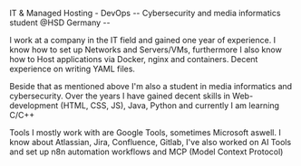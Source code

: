 IT & Managed Hosting - DevOps
-- Cybersecurity and media informatics student @HSD Germany -- 

I work at a company in the IT field and gained one year of experience. I know how to set up Networks and Servers/VMs, furthermore I also know how to Host applications via Docker, nginx and containers. Decent experience on writing YAML files.

Beside that as mentioned above I'm also a student in media informatics and cybersecurity. Over the years I have gained decent skills in Web-development (HTML, CSS, JS), Java, Python and currently I am learning C/C++

Tools I mostly work with are Google Tools, sometimes Microsoft aswell. I know about Atlassian, Jira, Confluence, Gitlab, I've also worked on AI Tools and set up n8n automation workflows and MCP (Model Context Protocol) 


<!---
K1ngK3ys/K1ngK3ys is a ✨ special ✨ repository because its `README.md` (this file) appears on your GitHub profile.
You can click the Preview link to take a look at your changes.
--->
